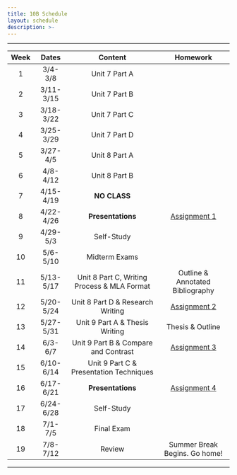 ```yaml
---
title: 10B Schedule
layout: schedule
description: >-
---
```


---

| Week |          Dates          |                 Content                    |             Homework      |             
|:---: |    :------------------: |             :-----------------------------:| :-------------------------:|
|  1   |  3/4-3/8                | Unit 7 Part A |          |
|  2   |  3/11-3/15              | Unit 7 Part B |          |
|  3   |  3/18-3/22              | Unit 7 Part C |          |
|  4   |  3/25-3/29              | Unit 7 Part D |          |
|  5   |  3/27-4/5               | Unit 8 Part A |          |
|  6   |  4/8-4/12               | Unit 8 Part B |          |
|  7   |  4/15-4/19              | **NO CLASS**  |          |
|  8   |  4/22-4/26              | **Presentations** |[Assignment 1](sks/spring2024/10B-english/assignment1/)|
|  9   |  4/29-5/3               | Self-Study    |          |
|  10  |  5/6-5/10               | Midterm Exams |      |
|  11  |  5/13-5/17              |  Unit 8 Part C, Writing Process & MLA Format | Outline & Annotated Bibliography|
|  12  |  5/20-5/24              | Unit 8 Part D & Research Writing |[Assignment 2](sks/spring2024/10B-english/assignment2/)|
|  13  |  5/27-5/31              | Unit 9 Part A & Thesis Writing | Thesis & Outline |
|  14  |  6/3-6/7                | Unit 9 Part B & Compare and Contrast | [Assignment 3](sks/spring2024/10B-english/assignment3)|
|  15  |  6/10-6/14              | Unit 9 Part C & Presentation Techniques |             |
|  16  |  6/17-6/21              | **Presentations** |[Assignment 4](sks/spring2024/10B-english/assignment4)
|  17  |  6/24-6/28              | Self-Study |             |
|  18  |  7/1-7/5                | Final Exam |          |
|  19  |  7/8-7/12               | Review | Summer Break Begins. Go home! |
---
